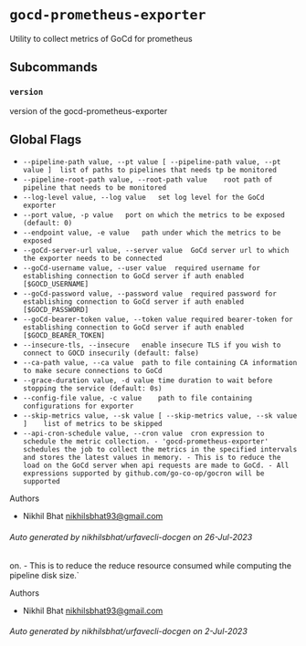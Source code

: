 # `gocd-prometheus-exporter`

Utility to collect metrics of GoCd for prometheus

## Subcommands

### `version`

version of the gocd-prometheus-exporter

## Global Flags

- `--pipeline-path value, --pt value [ --pipeline-path value, --pt value ]	list of paths to pipelines that needs tp be monitored`
- `--pipeline-root-path value, --root-path value	root path of pipeline that needs to be monitored`
- `--log-level value, --log value	set log level for the GoCd exporter`
- `--port value, -p value	port on which the metrics to be exposed (default: 0)`
- `--endpoint value, -e value	path under which the metrics to be exposed`
- `--goCd-server-url value, --server value	GoCd server url to which the exporter needs to be connected`
- `--goCd-username value, --user value	required username for establishing connection to GoCd server if auth enabled [$GOCD_USERNAME]`
- `--goCd-password value, --password value	required password for establishing connection to GoCd server if auth enabled [$GOCD_PASSWORD]`
- `--goCd-bearer-token value, --token value	required bearer-token for establishing connection to GoCd server if auth enabled [$GOCD_BEARER_TOKEN]`
- `--insecure-tls, --insecure	enable insecure TLS if you wish to connect to GOCD insecurily (default: false)`
- `--ca-path value, --ca value	path to file containing CA information to make secure connections to GoCd`
- `--grace-duration value, -d value	time duration to wait before stopping the service (default: 0s)`
- `--config-file value, -c value	path to file containing configurations for exporter`
- `--skip-metrics value, --sk value [ --skip-metrics value, --sk value ]	list of metrics to be skipped`
- `--api-cron-schedule value, --cron value	cron expression to schedule the metric collection.
                    		- 'gocd-prometheus-exporter' schedules the job to collect the metrics in the specified intervals
                      			and stores the latest values in memory.
                      		- This is to reduce the load on the GoCd server when api requests are made to GoCd.
                      		- All expressions supported by github.com/go-co-op/gocron will be supported`

Authors
 - Nikhil Bhat <nikhilsbhat93@gmail.com>

###### Auto generated by nikhilsbhat/urfavecli-docgen on 26-Jul-2023
on.
                      		- This is to reduce the reduce resource consumed while computing the pipeline disk size.`

Authors
 - Nikhil Bhat <nikhilsbhat93@gmail.com>

###### Auto generated by nikhilsbhat/urfavecli-docgen on 2-Jul-2023

